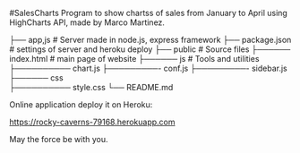 #SalesCharts
Program to show chartss of sales from January to April using HighCharts API, made by Marco Martinez.

├── app,js                  # Server made in node.js, express framework
├── package.json            # settings of server and heroku deploy
├── public                  # Source files 
├────── index.html          # main page of website
├────── js                  # Tools and utilities
├────────── chart.js
├─────────- conf.js
├─────────- sidebar.js
├────── css                  
├────────── style.css
└── README.md

Online application deploy it on Heroku: 

https://rocky-caverns-79168.herokuapp.com

May the force be with you.

